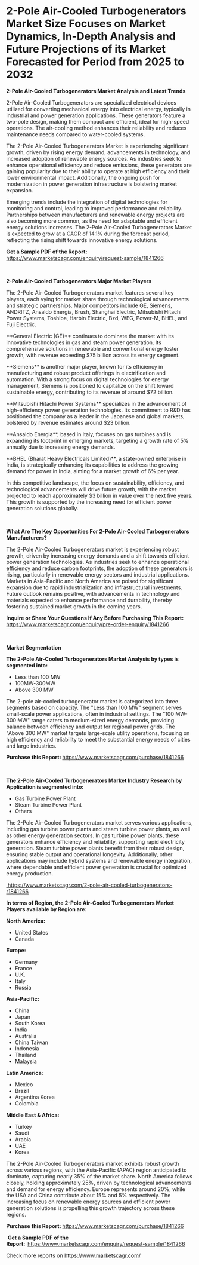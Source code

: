 <p><h1>2-Pole Air-Cooled Turbogenerators Market Size Focuses on Market Dynamics, In-Depth Analysis and Future Projections of its Market Forecasted for Period from 2025 to 2032</h1></p><p><strong>2-Pole Air-Cooled Turbogenerators Market Analysis and Latest Trends</strong></p>
<p><p>2-Pole Air-Cooled Turbogenerators are specialized electrical devices utilized for converting mechanical energy into electrical energy, typically in industrial and power generation applications. These generators feature a two-pole design, making them compact and efficient, ideal for high-speed operations. The air-cooling method enhances their reliability and reduces maintenance needs compared to water-cooled systems.</p><p>The 2-Pole Air-Cooled Turbogenerators Market is experiencing significant growth, driven by rising energy demand, advancements in technology, and increased adoption of renewable energy sources. As industries seek to enhance operational efficiency and reduce emissions, these generators are gaining popularity due to their ability to operate at high efficiency and their lower environmental impact. Additionally, the ongoing push for modernization in power generation infrastructure is bolstering market expansion.</p><p>Emerging trends include the integration of digital technologies for monitoring and control, leading to improved performance and reliability. Partnerships between manufacturers and renewable energy projects are also becoming more common, as the need for adaptable and efficient energy solutions increases. The 2-Pole Air-Cooled Turbogenerators Market is expected to grow at a CAGR of 14.1% during the forecast period, reflecting the rising shift towards innovative energy solutions.</p></p>
<p><strong>Get a Sample PDF of the Report:&nbsp;</strong> <a href="https://www.marketscagr.com/enquiry/request-sample/1841266?utm_campaign=2648&utm_medium=2&utm_source=Github&utm_content=ia&utm_term=12042025&utm_id=2-pole-air-cooled-turbogenerators">https://www.marketscagr.com/enquiry/request-sample/1841266</a></p>
<p>&nbsp;</p>
<p><strong>2-Pole Air-Cooled Turbogenerators Major Market Players</strong></p>
<p><p>The 2-Pole Air-Cooled Turbogenerators market features several key players, each vying for market share through technological advancements and strategic partnerships. Major competitors include GE, Siemens, ANDRITZ, Ansaldo Energia, Brush, Shanghai Electric, Mitsubishi Hitachi Power Systems, Toshiba, Harbin Electric, Bzd, WEG, Power-M, BHEL, and Fuji Electric.</p><p>**General Electric (GE)** continues to dominate the market with its innovative technologies in gas and steam power generation. Its comprehensive solutions in renewable and conventional energy foster growth, with revenue exceeding $75 billion across its energy segment.</p><p>**Siemens** is another major player, known for its efficiency in manufacturing and robust product offerings in electrification and automation. With a strong focus on digital technologies for energy management, Siemens is positioned to capitalize on the shift toward sustainable energy, contributing to its revenue of around $72 billion.</p><p>**Mitsubishi Hitachi Power Systems** specializes in the advancement of high-efficiency power generation technologies. Its commitment to R&D has positioned the company as a leader in the Japanese and global markets, bolstered by revenue estimates around $23 billion.</p><p>**Ansaldo Energia**, based in Italy, focuses on gas turbines and is expanding its footprint in emerging markets, targeting a growth rate of 5% annually due to increasing energy demands.</p><p>**BHEL (Bharat Heavy Electricals Limited)**, a state-owned enterprise in India, is strategically enhancing its capabilities to address the growing demand for power in India, aiming for a market growth of 6% per year.</p><p>In this competitive landscape, the focus on sustainability, efficiency, and technological advancements will drive future growth, with the market projected to reach approximately $3 billion in value over the next five years. This growth is supported by the increasing need for efficient power generation solutions globally.</p></p>
<p>&nbsp;</p>
<p><strong>What Are The Key Opportunities For 2-Pole Air-Cooled Turbogenerators Manufacturers?</strong></p>
<p><p>The 2-Pole Air-Cooled Turbogenerators market is experiencing robust growth, driven by increasing energy demands and a shift towards efficient power generation technologies. As industries seek to enhance operational efficiency and reduce carbon footprints, the adoption of these generators is rising, particularly in renewable energy sectors and industrial applications. Markets in Asia-Pacific and North America are poised for significant expansion due to rapid industrialization and infrastructural investments. Future outlook remains positive, with advancements in technology and materials expected to enhance performance and durability, thereby fostering sustained market growth in the coming years.</p></p>
<p><strong>Inquire or Share Your Questions If Any Before Purchasing This Report:</strong> <a href="https://www.marketscagr.com/enquiry/pre-order-enquiry/1841266?utm_campaign=2648&utm_medium=2&utm_source=Github&utm_content=ia&utm_term=12042025&utm_id=2-pole-air-cooled-turbogenerators">https://www.marketscagr.com/enquiry/pre-order-enquiry/1841266</a></p>
<p>&nbsp;</p>
<p><strong>Market Segmentation</strong></p>
<p><strong>The 2-Pole Air-Cooled Turbogenerators Market Analysis by types is segmented into:</strong></p>
<p><ul><li>Less than 100 MW</li><li>100MW-300MW</li><li>Above 300 MW</li></ul></p>
<p><p>The 2-pole air-cooled turbogenerator market is categorized into three segments based on capacity. The "Less than 100 MW" segment serves small-scale power applications, often in industrial settings. The "100 MW-300 MW" range caters to medium-sized energy demands, providing balance between efficiency and output for regional power grids. The "Above 300 MW" market targets large-scale utility operations, focusing on high efficiency and reliability to meet the substantial energy needs of cities and large industries.</p></p>
<p><strong>Purchase this Report:&nbsp;</strong><a href="https://www.marketscagr.com/purchase/1841266?utm_campaign=2648&utm_medium=2&utm_source=Github&utm_content=ia&utm_term=12042025&utm_id=2-pole-air-cooled-turbogenerators">https://www.marketscagr.com/purchase/1841266</a></p>
<p>&nbsp;</p>
<p><strong>The 2-Pole Air-Cooled Turbogenerators Market Industry Research by Application is segmented into:</strong></p>
<p><ul><li>Gas Turbine Power Plant</li><li>Steam Turbine Power Plant</li><li>Others</li></ul></p>
<p><p>The 2-Pole Air-Cooled Turbogenerators market serves various applications, including gas turbine power plants and steam turbine power plants, as well as other energy generation sectors. In gas turbine power plants, these generators enhance efficiency and reliability, supporting rapid electricity generation. Steam turbine power plants benefit from their robust design, ensuring stable output and operational longevity. Additionally, other applications may include hybrid systems and renewable energy integration, where dependable and efficient power generation is crucial for optimized energy production.</p></p>
<p><a href="https://www.marketscagr.com/2-pole-air-cooled-turbogenerators-r1841266?utm_campaign=2648&utm_medium=2&utm_source=Github&utm_content=ia&utm_term=12042025&utm_id=2-pole-air-cooled-turbogenerators">&nbsp;https://www.marketscagr.com/2-pole-air-cooled-turbogenerators-r1841266</a></p>
<p><strong>In terms of Region, the 2-Pole Air-Cooled Turbogenerators Market Players available by Region are:</strong></p>
<p>
    <p> <strong> North America: </strong>
        <ul>
            <li>United States</li>
            <li>Canada</li>
        </ul>
        </p> 
    <p> <strong> Europe: </strong>
        <ul>
            <li>Germany</li>
            <li>France</li>
            <li>U.K.</li>
            <li>Italy</li>
            <li>Russia</li>
        </ul>
        </p> 
    <p> <strong> Asia-Pacific: </strong>
        <ul>
            <li>China</li>
            <li>Japan</li>
            <li>South Korea</li>
            <li>India</li>
            <li>Australia</li>
            <li>China Taiwan</li>
            <li>Indonesia</li>
            <li>Thailand</li>
            <li>Malaysia</li>
        </ul>
        </p> 
    <p> <strong> Latin America: </strong>
        <ul>
            <li>Mexico</li>
            <li>Brazil</li>
            <li>Argentina Korea</li>
            <li>Colombia</li>
        </ul>
        </p> 
    <p> <strong> Middle East & Africa: </strong>
        <ul>
            <li>Turkey</li>
            <li>Saudi</li>
            <li>Arabia</li>
            <li>UAE</li>
            <li>Korea</li>
        </ul>
    </p>
    </p>
<p><p>The 2-Pole Air-Cooled Turbogenerators market exhibits robust growth across various regions, with the Asia-Pacific (APAC) region anticipated to dominate, capturing nearly 35% of the market share. North America follows closely, holding approximately 25%, driven by technological advancements and demand for energy efficiency. Europe represents around 20%, while the USA and China contribute about 15% and 5% respectively. The increasing focus on renewable energy sources and efficient power generation solutions is propelling this growth trajectory across these regions.</p></p>
<p><strong>Purchase this Report: </strong><a href="https://www.marketscagr.com/purchase/1841266?utm_campaign=2648&utm_medium=2&utm_source=Github&utm_content=ia&utm_term=12042025&utm_id=2-pole-air-cooled-turbogenerators">https://www.marketscagr.com/purchase/1841266</a></p>
<p>&nbsp;<strong>Get a Sample PDF of the Report:&nbsp;&nbsp;</strong><a href="https://www.marketscagr.com/enquiry/request-sample/1841266?utm_campaign=2648&utm_medium=2&utm_source=Github&utm_content=ia&utm_term=12042025&utm_id=2-pole-air-cooled-turbogenerators">https://www.marketscagr.com/enquiry/request-sample/1841266</a></p>
<p><strong></strong></p>
<p>Check more reports on <a href="https://www.marketscagr.com/?utm_campaign=2648&utm_medium=2&utm_source=Github&utm_content=ia&utm_term=12042025&utm_id=2-pole-air-cooled-turbogenerators">https://www.marketscagr.com/</a></p>